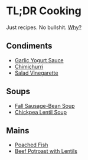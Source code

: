 TL;DR Cooking
=============

Just recipes. No bullshit. [Why?](/faq.md)

## Condiments
 * [Garlic Yogurt Sauce](/r/garlic-yogurt-sauce.md)
 * [Chimichurri](/r/chimichurri.md)
 * [Salad Vinegarette](/r/salad-vinegarette.md)

## Soups
 * [Fall Sausage-Bean Soup](/r/fall-sausage-bean-soup.md)
 * [Chickpea Lentil Soup](/r/chickpea-lentil-soup.md)

## Mains
 * [Poached Fish](/r/poached-fish.md)
 * [Beef Potroast with Lentils](/r/beef-lentil-pot-roast.md)
